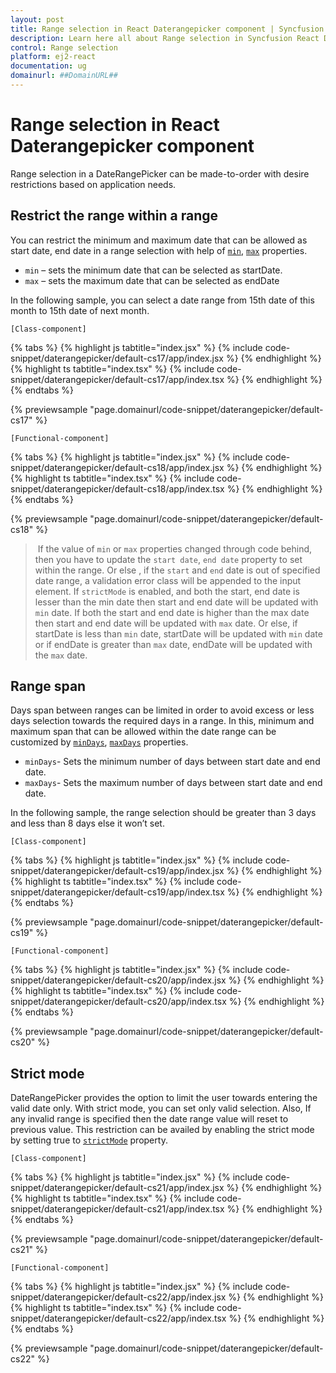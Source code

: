 ```yaml
---
layout: post
title: Range selection in React Daterangepicker component | Syncfusion
description: Learn here all about Range selection in Syncfusion React Daterangepicker component of Syncfusion Essential JS 2 and more.
control: Range selection 
platform: ej2-react
documentation: ug
domainurl: ##DomainURL##
---
```


# Range selection in React Daterangepicker component

Range selection in a DateRangePicker can be made-to-order with desire restrictions based on application needs.

## Restrict the range within a range

You can restrict the minimum and maximum date that can be allowed as start date, end date in a range selection with help of [`min`](https://ej2.syncfusion.com/react/documentation/api/daterangepicker/#min), [`max`](https://ej2.syncfusion.com/react/documentation/api/daterangepicker/#max) properties.
* `min` – sets the minimum  date that can be selected as startDate.
* `max` – sets the maximum date that can be selected as endDate

In the following sample, you can select a date range from 15th date of this month to 15th date of next month.

`[Class-component]`

{% tabs %}
{% highlight js tabtitle="index.jsx" %}
{% include code-snippet/daterangepicker/default-cs17/app/index.jsx %}
{% endhighlight %}
{% highlight ts tabtitle="index.tsx" %}
{% include code-snippet/daterangepicker/default-cs17/app/index.tsx %}
{% endhighlight %}
{% endtabs %}

 {% previewsample "page.domainurl/code-snippet/daterangepicker/default-cs17" %}

`[Functional-component]`

{% tabs %}
{% highlight js tabtitle="index.jsx" %}
{% include code-snippet/daterangepicker/default-cs18/app/index.jsx %}
{% endhighlight %}
{% highlight ts tabtitle="index.tsx" %}
{% include code-snippet/daterangepicker/default-cs18/app/index.tsx %}
{% endhighlight %}
{% endtabs %}

 {% previewsample "page.domainurl/code-snippet/daterangepicker/default-cs18" %}

> If the value of `min` or `max` properties changed through code behind, then you have to update the `start date`, `end date` property to set within the range. Or else , if the `start` and `end` date is out of specified date range, a validation error class will be appended to the input element. If `strictMode` is enabled, and both the start, end date is lesser than the min date then start and end date will be updated with `min` date. If both the start and end date is higher than the max date then start and end date will be updated with `max` date. Or else, if startDate is less than `min` date, startDate will be updated with `min` date or if endDate is greater than `max` date, endDate will be updated with the `max` date.

## Range span

Days span between ranges can be limited in order to avoid excess or less days selection towards the required days in a range. In this, minimum and maximum span that can be allowed within the date range can be customized by [`minDays`](https://ej2.syncfusion.com/react/documentation/api/daterangepicker/#mindays), [`maxDays`](https://ej2.syncfusion.com/react/documentation/api/daterangepicker/#maxdays) properties.

* `minDays`- Sets the minimum number of days between start date and end date.
* `maxDays`- Sets the maximum number of days between start date and end date.

In the following sample, the range selection should be greater than 3 days and less than 8 days else it won’t set.

`[Class-component]`

{% tabs %}
{% highlight js tabtitle="index.jsx" %}
{% include code-snippet/daterangepicker/default-cs19/app/index.jsx %}
{% endhighlight %}
{% highlight ts tabtitle="index.tsx" %}
{% include code-snippet/daterangepicker/default-cs19/app/index.tsx %}
{% endhighlight %}
{% endtabs %}

 {% previewsample "page.domainurl/code-snippet/daterangepicker/default-cs19" %}

`[Functional-component]`

{% tabs %}
{% highlight js tabtitle="index.jsx" %}
{% include code-snippet/daterangepicker/default-cs20/app/index.jsx %}
{% endhighlight %}
{% highlight ts tabtitle="index.tsx" %}
{% include code-snippet/daterangepicker/default-cs20/app/index.tsx %}
{% endhighlight %}
{% endtabs %}

 {% previewsample "page.domainurl/code-snippet/daterangepicker/default-cs20" %}

## Strict mode

DateRangePicker provides the option to limit the user towards entering the valid date only. With strict mode, you can set only valid selection. Also, If any invalid range is specified then the date range value will reset to previous value.
This restriction can be availed by enabling the strict mode by setting true to [`strictMode`](https://ej2.syncfusion.com/react/documentation/api/daterangepicker/#strictmode) property.

`[Class-component]`

{% tabs %}
{% highlight js tabtitle="index.jsx" %}
{% include code-snippet/daterangepicker/default-cs21/app/index.jsx %}
{% endhighlight %}
{% highlight ts tabtitle="index.tsx" %}
{% include code-snippet/daterangepicker/default-cs21/app/index.tsx %}
{% endhighlight %}
{% endtabs %}

 {% previewsample "page.domainurl/code-snippet/daterangepicker/default-cs21" %}

`[Functional-component]`

{% tabs %}
{% highlight js tabtitle="index.jsx" %}
{% include code-snippet/daterangepicker/default-cs22/app/index.jsx %}
{% endhighlight %}
{% highlight ts tabtitle="index.tsx" %}
{% include code-snippet/daterangepicker/default-cs22/app/index.tsx %}
{% endhighlight %}
{% endtabs %}

 {% previewsample "page.domainurl/code-snippet/daterangepicker/default-cs22" %}